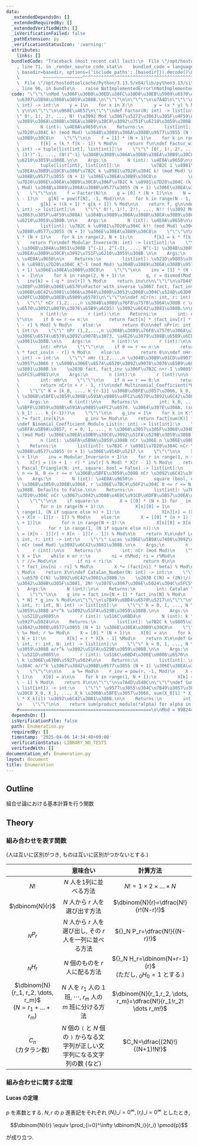```yaml
---
data:
  _extendedDependsOn: []
  _extendedRequiredBy: []
  _extendedVerifiedWith: []
  _isVerificationFailed: false
  _pathExtension: py
  _verificationStatusIcon: ':warning:'
  attributes:
    links: []
  bundledCode: "Traceback (most recent call last):\n  File \"/opt/hostedtoolcache/Python/3.13.5/x64/lib/python3.13/site-packages/onlinejudge_verify/documentation/build.py\"\
    , line 71, in _render_source_code_stat\n    bundled_code = language.bundle(stat.path,\
    \ basedir=basedir, options={'include_paths': [basedir]}).decode()\n          \
    \         ~~~~~~~~~~~~~~~^^^^^^^^^^^^^^^^^^^^^^^^^^^^^^^^^^^^^^^^^^^^^^^^^^^^^^^^^^^^^^^^^^\n\
    \  File \"/opt/hostedtoolcache/Python/3.13.5/x64/lib/python3.13/site-packages/onlinejudge_verify/languages/python.py\"\
    , line 96, in bundle\n    raise NotImplementedError\nNotImplementedError\n"
  code: "\"\"\"\nMod \u306F\u30B0\u30ED\u30FC\u30D0\u30EB\u5909\u6570\u304B\u3089\u306E\
    \u6307\u5B9A\u3068\u3059\u308B.\n\"\"\"\n\n\"\"\"\n\u7A4D\n\"\"\"\ndef product_modulo(*X:\
    \ int) -> int:\n    y = 1\n    for x in X:\n        y = (x * y) % Mod\n    return\
    \ y\n\n\"\"\"\n\u968E\u4E57\n\"\"\"\ndef Factor(N: int) -> list[int]:\n    \"\"\
    \" 0!, 1!, 2!, ..., N! (\u3092 Mod \u3067\u5272\u3063\u305F\u4F59\u308A) \u304B\
    \u3089\u306A\u308B\u30EA\u30B9\u30C8\u3092\u751F\u6210\u3059\u308B.\n\n    Args:\n\
    \        N (int): \u4E0A\u9650\n\n    Returns:\n        list[int]: \u7B2C k \u8981\
    \u7D20\u304C k! (mod Mod) \u304B\u3089\u306A\u308B\u9577\u3055 (N + 1) \u306E\u30EA\
    \u30B9\u30C8\n    \"\"\"\n\n    f = [1] * (N + 1)\n    for k in range(1, N + 1):\n\
    \        f[k] = (k * f[k - 1]) % Mod\n    return f\n\ndef Factor_with_inverse(N:\
    \ int) -> tuple[list[int], list[int]]:\n    \"\"\" [0!, 1!, 2!, ..., N!], [(0!)^-1,\
    \ (1!)^-1, ..., (N!)^-1] \u304B\u3089\u306A\u308B\u30EA\u30B9\u30C8\u3092\u751F\
    \u6210\u3059\u308B.\n\n    Args:\n        N (int): \u4E0A\u9650\n\n    Returns:\n\
    \        tuple[list[int], list[int]]:\n            \u7B2C 1 \u8981\u7D20\u306E\
    \u30EA\u30B9\u30C8\u306F\u7B2C k \u8981\u7D20\u304C k! (mod Mod) \u304B\u3089\u306A\
    \u308B\u9577\u3055 (N + 1) \u306E\u30EA\u30B9\u30C8\n            \u7B2C 2 \u8981\
    \u7D20\u306E\u30EA\u30B9\u30C8\u306F\u7B2C k \u8981\u7D20\u304C (k!)^(-1) (mod\
    \ Mod) \u304B\u3089\u306A\u308B\u9577\u3055 (N + 1) \u306E\u30EA\u30B9\u30C8\n\
    \    \"\"\"\n\n    f = Factor(N)\n    g = [0] * (N + 1)\n\n    N = min(N, Mod\
    \ - 1)\n    g[N] = pow(f[N], -1, Mod)\n\n    for k in range(N - 1, -1, -1):\n\
    \        g[k] = ((k + 1) * g[k + 1]) % Mod\n\n    return f, g\n\ndef Double_Factor(N:\
    \ int) -> list[int]:\n    \"\"\" 0!!, 1!!, 2!!, ..., N!! (\u3092 Mod \u3067\u5272\
    \u3063\u305F\u4F59\u308A) \u304B\u3089\u306A\u308B\u30EA\u30B9\u30C8\u3092\u751F\
    \u6210\u3059\u308B.\n\n    Args:\n        N (int): \u4E0A\u9650\n\n    Returns:\n\
    \        list[int]: \u7B2C k \u8981\u7D20\u304C k!! (mod Mod) \u304B\u3089\u306A\
    \u308B\u9577\u3055 (N + 1) \u306E\u30EA\u30B9\u30C8\n    \"\"\"\n\n    f = [1]\
    \ * (N + 1)\n    for k in range(2, N + 1):\n        f[k] = k * f[k - 2] % Mod\n\
    \    return f\n\ndef Modular_Inverse(N: int) -> list[int]:\n    \"\"\" (mod Mod)\
    \ \u306B\u304A\u3051\u308B 1^(-1), 2^(-1), ..., N^(-1) \u304B\u3089\u306A\u308B\
    \u30EA\u30B9\u30C8\u3092\u751F\u6210\u3059\u308B.\n\n    Args:\n        N (int):\
    \ \u4E0A\u9650\n\n    Returns:\n        list[int]: \u521D\u9805\u306F -1, \u7B2C\
    \ k \u8981\u7D20\u304C k^-1 (mod Mod) \u304B\u3089\u306A\u308B\u9577\u3055 (N\
    \ + 1) \u306E\u30EA\u30B9\u30C8\n    \"\"\"\n\n    inv = [1] * (N + 1)\n    inv[0]\
    \ = -1\n\n    for k in range(2, N + 1):\n        q, r = divmod(Mod, k)\n     \
    \   inv[k] = (-q * inv[r]) % Mod\n    return inv\n\n\"\"\"\n\u7D44\u307F\u5408\
    \u308F\u305B\u306E\u6570\nFactor_with_inverse \u3067 fact, fact_inv \u3092\u65E2\
    \u306B\u6C42\u3081\u3066\u3044\u308B\u3053\u3068\u304C\u524D\u63D0 (\u30B0\u30ED\
    \u30FC\u30D0\u30EB\u5909\u6570)\n\"\"\"\n\ndef nCr(n: int, r: int) -> int:\n \
    \   \"\"\" nCr (1,2,...,n \u304B\u3089\u76F8\u7570\u306A\u308B r \u500B\u306E\u6574\
    \u6570\u3092\u9078\u3076\u65B9\u6CD5) \u3092\u6C42\u3081\u308B.\n\n    Args:\n\
    \        n (int):\n        r (int):\n\n    Returns:\n        int: nCr\n    \"\"\
    \"\n\n    if 0 <= r <= n:\n        return fact[n] * (fact_inv[r] * fact_inv[n\
    \ - r] % Mod) % Mod\n    else:\n        return 0\n\ndef nPr(n: int, r: int) ->\
    \ int:\n    \"\"\" nPr (1,2,...,n \u304B\u3089\u76F8\u7570\u306A\u308B r \u500B\
    \u306E\u6574\u6570\u3092\u9078\u3073, \u4E26\u3079\u308B\u65B9\u6CD5) \u3092\u6C42\
    \u3081\u308B.\n\n    Args:\n        n (int):\n        r (int):\n\n    Returns:\n\
    \        int: nPr\n    \"\"\"\n\n    if 0 <= r <= n:\n        return (fact[n]\
    \ * fact_inv[n - r]) % Mod\n    else:\n        return 0\n\ndef nHr(n: int, r:\
    \ int) -> int:\n    \"\"\" nHr (1,2,...,n \u304B\u3089\u91CD\u8907\u3092\u8A31\
    \u3057\u3066 r \u500B\u306E\u6574\u6570\u3092\u9078\u3076\u65B9\u6CD5) \u3092\u6C42\
    \u3081\u308B.\n    \u203B fact, fact_inv \u306F\u7B2C n+r-1 \u9805\u307E\u3067\
    \u5FC5\u8981\n\n    Args:\n        n (int):\n        r (int):\n\n    Returns:\n\
    \        int: nHr\n    \"\"\"\n\n    if n == r == 0:\n        return 1\n    else:\n\
    \        return nCr(n + r - 1, r)\n\ndef Multinomial_Coefficient(*K: int) -> int:\n\
    \    \"\"\" K = [k_0, ..., k_{r-1}] \u306B\u5BFE\u3057\u3066, k_0, ..., k_{r-1}\
    \ \u306B\u5BFE\u3059\u308B\u591A\u9805\u4FC2\u6570\u3092\u6C42\u3081\u308B.\n\n\
    \    Args:\n        K (int):\n\n    Returns:\n        int: k_0, ..., k_{r-1} \u306B\
    \u5BFE\u3059\u308B\u591A\u9805\u4FC2\u6570. \u3064\u307E\u308A, (sum(K)!)/(k_0!\
    \ k_1! ... k_{r-1}!)\n    \"\"\"\n\n    g_inv = 1\n    for k in K:\n        g_inv\
    \ *= fact_inv[k]\n        g_inv %= Mod\n\n    return fact[sum(K)] * g_inv % Mod\n\
    \ndef Binomial_Coefficient_Modulo_List(n: int) -> list[int]:\n    \"\"\" n \u3092\
    \u56FA\u5B9A\u3057, r = 0, 1, ..., n \u3068\u3057\u305F\u3068\u304D\u306E nCr\
    \ (mod Mod) \u306E\u30EA\u30B9\u30C8\u3092\u51FA\u529B\u3059\u308B.\n\n    Args:\n\
    \        n (int): \u56FA\u5B9A\u3059\u308B nCr \u306E n \u306E\u90E8\u5206\n\n\
    \    Returns:\n        list[int]: \u7B2C r \u8981\u7D20\u304C nCr \u3067\u3042\
    \u308B\u9577\u3055 (n + 1) \u306E\u914D\u5217.\n    \"\"\"\n\n    X = [1] * (n\
    \ + 1)\n    inv = Modular_Inverse(n + 1)\n    for r in range(1, n + 1):\n    \
    \    X[r] = ((n + 1 - r) * inv[r] % Mod) * X[r - 1] % Mod\n    return X\n\ndef\
    \ Pascal_Triangle(N: int, square: bool = False) -> list[int]:\n    \"\"\" 0 <=\
    \ n <= N, 0 <= r <= n \u306B\u5BFE\u3059\u308B nCr \u3092\u6C42\u3081\u308B.\n\
    \n    Args:\n        N (int): \u4E0A\u9650\n        square (bool, optional): True\
    \ \u306B\u3059\u308B\u3068, r \u306E\u7BC4\u56F2\u304C 0 <= r <= N \u306B\u306A\
    \u308B. Defaults to False.\n\n    Returns:\n        list[int]: \u7B2C (n, r) \u8981\
    \u7D20\u304C nCr \u3067\u3042\u308B\u4E8C\u91CD\u6DFB\u5B57\u30EA\u30B9\u30C8\n\
    \    \"\"\"\n\n    if square:\n        X = [[0] * (N + 1) for _ in range(N + 1)]\n\
    \        for n in range(N + 1):\n            X[n][0] = 1\n            for r in\
    \ range(1, (N if square else n) + 1):\n                X[n][r] = (X[n - 1][r]\
    \ + X[n - 1][r - 1]) % Mod\n    else:\n        X = [[0] * (n + 1) for n in range(N\
    \ + 1)]\n        for n in range(N + 1):\n            X[n][0] = X[n][n] = 1\n \
    \           for r in range(1, (N if square else n)):\n                X[n][r]\
    \ = (X[n - 1][r] + X[n - 1][r - 1]) % Mod\n\n    return X\n\ndef Lucas_Combination(n:\
    \ int, r: int) -> int:\n    \"\"\" Lucas \u306E\u5B9A\u7406\u3092\u7528\u3044\u3066\
    \ nCr (mod Mod) \u3092\u6C42\u3081\u308B.\n\n    Args:\n        n (int):\n   \
    \     r (int):\n\n    Returns:\n        int: nCr (mod Mod)\n    \"\"\"\n\n   \
    \ X = 1\n    while n or r:\n        ni = n%Mod; ri = r%Mod\n        n //= Mod;\
    \ r //= Mod\n\n        if ni < ri:\n            return 0\n\n        beta = fact_inv[ri]\
    \ * fact_inv[ni - ri] % Mod\n        X *= (fact[ni] * beta) % Mod\n        X %=\
    \ Mod\n    return X\n\ndef Catalan_Number(N: int) -> int:\n    \"\"\" Catalan\
    \ \u6570 C(N) \u3092\u6C42\u3081\u308B.\n    \u203B C(N) = (2N)!/((N+1)! N!) \u3067\
    \u3042\u308B\u305F\u3081, 2N! \u307E\u3067\u306E\u5024\u304C\u5FC5\u8981\n\n \
    \   Args:\n        N (int):\n\n    Returns:\n        int: Catalan \u6570 C(N)\n\
    \    \"\"\"\n\n    g_inv = fact_inv[N + 1] * fact_inv[N] % Mod\n    return fact[2\
    \ * N] * g_inv % Mod\n\n\"\"\"\n\u7B49\u6BD4\u6570\u5217\n\"\"\"\n\ndef Geometric_Sequence(a:\
    \ int, r: int, N: int) -> list[int]:\n    \"\"\" k = 0, 1, ..., N \u306B\u5BFE\
    \u3059\u308B a*r^k \u3092\u51FA\u529B\u3059\u308B.\n\n    Args:\n        a (int):\
    \ \u521D\u9805\n        r (int): \u516C\u6BD4\n        N (int): k \u306E\u6700\
    \u5927\u5024\n\n    Returns:\n        list[int]: \u7B2C k \u9805\u304C a*r^k \u3067\
    \u3042\u308B\u9577\u3055 (N + 1) \u306E\u30EA\u30B9\u30C8\n    \"\"\"\n\n    a\
    \ %= Mod; r %= Mod\n    X = [0] * (N + 1)\n    X[0] = a\n    for k in range(1,\
    \ N + 1):\n        X[k] = r * X[k - 1] %Mod\n    return X\n\ndef Geometric_Inverse_Sequence(a:\
    \ int, r: int, N: int) -> list[int]:\n    \"\"\" k = 0, 1, ..., N \u306B\u5BFE\
    \u3059\u308B a/r^k \u3092\u51FA\u529B\u3059\u308B.\n\n    Args:\n        a (int):\
    \ \u521D\u9805\n        r (int): \u516C\u6BD4\u306E\u9006\u6570\n        N (int):\
    \ k \u306E\u6700\u5927\u5024\n\n    Returns:\n        list[int]: \u7B2C k \u9805\
    \u304C a/r^k \u3067\u3042\u308B\u9577\u3055 (N + 1) \u306E\u30EA\u30B9\u30C8\n\
    \    \"\"\"\n\n\n    a %= Mod\n    r_inv = pow(r, -1, Mod)\n    X = [0] * (N +\
    \ 1)\n    X[0] = a\n\n    for k in range(1, N + 1):\n        X[k] = r_inv * X[k\
    \ - 1] % Mod\n    return X\n\n\"\"\"\n\u7A4D\u548C\n\"\"\"\ndef Sum_of_Product(*X:\
    \ list[int]) -> int:\n    \"\"\" \u9577\u3055\u304C\u7B49\u3057\u3044\u30EA\u30B9\
    \u30C8 X_0, X_1, ..., X_k \u306B\u5BFE\u3057\u3066, sum(X_0[i] * X_1[i] * ...\
    \ * X_k[i]) \u3092\u6C42\u3081\u308B.\n\n    Returns:\n        int: \u7A4D\u548C\
    \n    \"\"\"\n\n    return sum(product_modulo(*alpha) for alpha in zip(*X))\n\n\
    #==================================================\n\nMod = 998244353\n"
  dependsOn: []
  isVerificationFile: false
  path: Enumeration.py
  requiredBy: []
  timestamp: '2025-04-06 14:34:48+09:00'
  verificationStatus: LIBRARY_NO_TESTS
  verifiedWith: []
documentation_of: Enumeration.py
layout: document
title: Enumeration
---
```


## Outline

組合せ論における基本計算を行う関数

## Theory

### 組み合わせを表す関数

(人は互いに区別がつき, ものは互いに区別がつかないとする.)

||意味合い|計算方法|
|:--:|:--:|:--:|
|$N!$|$N$ 人を1列に並べる方法|$N!=1 \times 2 \times \dots \times N$|
|$\dbinom{N}{r}$|$N$ 人から $r$ 人を選び出す方法 |$\dbinom{N}{r}=\dfrac{N!}{r!(N-r)!}$|
|${}_N P_r$|$N$ 人から $r$ 人を選び出し, その $r$ 人を一列に並べる方法|${}_N P_r=\dfrac{N!}{(N-r)!}$|
|${}_N H_r$|$N$ 個のものを $r$ 人に配る方法|${}_N H_r=\dbinom{N+r-1}{r}$ <br> (ただし, $_0H_0=1$ とする.)|
|$\dbinom{N}{r_1, r_2, \dots, r_m}$ <br> $(N=r_1+\dots+r_m)$|$N$ 人を $r_1$ 人の $1$ 班, $\cdots$, $r_m$ 人の $m$ 班に分ける方法|$\dbinom{N}{r_1,r_2, \dots, r_m}=\dfrac{N!}{r_1!r_2! \dots r_m!}$|
|$C_n$<br>(カタラン数)|$N$ 個の `(` と $N$ 個の `)` からなる文字列が正しい文字列になる文字列の数 (など) |$C_N=\dfrac{(2N)!}{(N+1)!N!}$|

### 組み合わせに関する定理

#### Lucas の定理

$p$ を素数とする. $N,r$ の $p$ 進表記をそれぞれ $(N_i)\_{i=0}^{\infty}, (r_i)\_{i=0}^\infty$ としたとき,

$$\dbinom{N}{r} \equiv \prod_{i=0}^\infty \dbinom{N_i}{r_i} \pmod{p}$$

が成り立つ.
